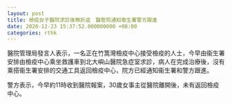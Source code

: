 ```yaml
---
layout: post
title: 檢疫女子醫院求診後無折返　醫管局通知衞生署警方跟進
date: 2020-12-23 15:37:52.000000000 +08:00
categories: rthk
---
```


醫院管理局發言人表示，一名正在竹篙灣檢疫中心接受檢疫的人士，今早由衞生署安排由檢疫中心乘坐救護車到北大嶼山醫院急症室求診，病人在完成治療後，沒有乘搭衞生署安排的交通工具返回檢疫中心，院方已經通知衞生署和警方跟進。

警方表示，今早約11時收到醫院報案，30歲女事主從醫院離開後，未有返回檢疫中心。
